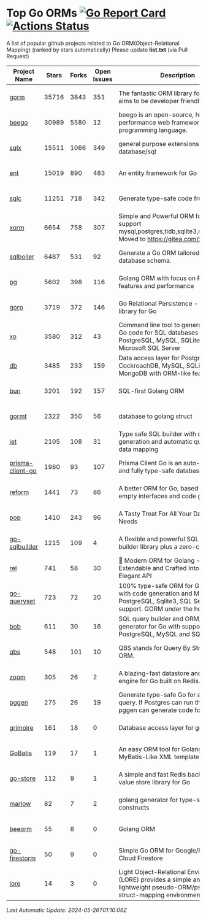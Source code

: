 # Top Go ORMs [![Go Report Card](https://goreportcard.com/badge/github.com/d-tsuji/awesome-go-orms)](https://goreportcard.com/report/github.com/d-tsuji/awesome-go-orms) [![Actions Status](https://github.com/d-tsuji/awesome-go-orms/workflows/CI/badge.svg)](https://github.com/d-tsuji/awesome-go-orms/actions)
A list of popular github projects related to Go ORM(Object-Relational Mapping) (ranked by stars automatically)
Please update **list.txt** (via Pull Request)

| Project Name | Stars | Forks | Open Issues | Description | Last Update |
| ------------ | ----- | ----- | ----------- | ----------- | ----------- |
| [gorm](https://github.com/go-gorm/gorm) | 35716 | 3843 | 351 | The fantastic ORM library for Golang, aims to be developer friendly | 2024-05-26 01:09:30 |
| [beego](https://github.com/beego/beego) | 30989 | 5580 | 12 | beego is an open-source, high-performance web framework for the Go programming language. | 2024-05-26 00:28:34 |
| [sqlx](https://github.com/jmoiron/sqlx) | 15511 | 1066 | 349 | general purpose extensions to golang's database/sql | 2024-05-25 15:37:55 |
| [ent](https://github.com/ent/ent) | 15019 | 890 | 483 | An entity framework for Go | 2024-05-25 21:41:13 |
| [sqlc](https://github.com/sqlc-dev/sqlc) | 11251 | 718 | 342 | Generate type-safe code from SQL | 2024-05-25 23:14:41 |
| [xorm](https://github.com/go-xorm/xorm) | 6654 | 758 | 307 | Simple and Powerful ORM for Go, support mysql,postgres,tidb,sqlite3,mssql,oracle, Moved to https://gitea.com/xorm/xorm | 2024-05-23 13:00:57 |
| [sqlboiler](https://github.com/volatiletech/sqlboiler) | 6487 | 531 | 92 | Generate a Go ORM tailored to your database schema. | 2024-05-25 20:42:53 |
| [pg](https://github.com/go-pg/pg) | 5602 | 398 | 116 | Golang ORM with focus on PostgreSQL features and performance | 2024-05-24 17:37:22 |
| [gorp](https://github.com/go-gorp/gorp) | 3719 | 372 | 146 | Go Relational Persistence - an ORM-ish library for Go | 2024-05-23 10:25:42 |
| [xo](https://github.com/xo/xo) | 3580 | 312 | 43 | Command line tool to generate idiomatic Go code for SQL databases supporting PostgreSQL, MySQL, SQLite, Oracle, and Microsoft SQL Server | 2024-05-25 13:19:14 |
| [db](https://github.com/upper/db) | 3485 | 233 | 159 | Data access layer for PostgreSQL, CockroachDB, MySQL, SQLite and MongoDB with ORM-like features. | 2024-05-18 07:19:50 |
| [bun](https://github.com/uptrace/bun) | 3201 | 192 | 157 | SQL-first Golang ORM | 2024-05-25 12:59:27 |
| [gormt](https://github.com/xxjwxc/gormt) | 2322 | 350 | 56 | database to golang struct | 2024-05-23 07:44:10 |
| [jet](https://github.com/go-jet/jet) | 2105 | 108 | 31 | Type safe SQL builder with code generation and automatic query result data mapping | 2024-05-24 22:52:21 |
| [prisma-client-go](https://github.com/steebchen/prisma-client-go) | 1980 | 93 | 107 | Prisma Client Go is an auto-generated and fully type-safe database client | 2024-05-26 00:42:23 |
| [reform](https://github.com/go-reform/reform) | 1441 | 73 | 86 | A better ORM for Go, based on non-empty interfaces and code generation. | 2024-05-23 13:04:11 |
| [pop](https://github.com/gobuffalo/pop) | 1410 | 243 | 96 | A Tasty Treat For All Your Database Needs | 2024-05-25 00:42:38 |
| [go-sqlbuilder](https://github.com/huandu/go-sqlbuilder) | 1215 | 109 | 4 | A flexible and powerful SQL string builder library plus a zero-config ORM. | 2024-05-25 11:41:14 |
| [rel](https://github.com/go-rel/rel) | 741 | 58 | 30 | :gem: Modern ORM for Golang - Testable, Extendable and Crafted Into a Clean and Elegant API | 2024-05-14 07:40:10 |
| [go-queryset](https://github.com/jirfag/go-queryset) | 723 | 72 | 20 | 100% type-safe ORM for Go (Golang) with code generation and MySQL, PostgreSQL, Sqlite3, SQL Server support. GORM under the hood. | 2024-05-17 06:51:58 |
| [bob](https://github.com/stephenafamo/bob) | 611 | 30 | 16 | SQL query builder and ORM/Factory generator for Go with support for PostgreSQL, MySQL and SQLite | 2024-05-25 22:58:18 |
| [qbs](https://github.com/coocood/qbs) | 548 | 101 | 10 | QBS stands for Query By Struct. A Go ORM. | 2024-05-23 13:06:26 |
| [zoom](https://github.com/albrow/zoom) | 305 | 26 | 2 | A blazing-fast datastore and querying engine for Go built on Redis. | 2024-02-21 06:22:12 |
| [pggen](https://github.com/jschaf/pggen) | 275 | 26 | 19 | Generate type-safe Go for any Postgres query. If Postgres can run the query, pggen can generate code for it. | 2024-05-23 14:57:25 |
| [grimoire](https://github.com/Fs02/grimoire) | 161 | 18 | 0 | Database access layer for golang | 2024-02-21 01:49:58 |
| [GoBatis](https://github.com/mei-rune/GoBatis) | 119 | 17 | 1 | An easy ORM tool for Golang, support MyBatis-Like XML template SQL | 2024-05-25 07:53:14 |
| [go-store](https://github.com/gosuri/go-store) | 112 | 9 | 1 | A simple and fast Redis backed key-value store library for Go | 2023-09-25 03:42:25 |
| [marlow](https://github.com/dadleyy/marlow) | 82 | 7 | 2 | golang generator for type-safe sql api constructs | 2024-01-25 13:28:04 |
| [beeorm](https://github.com/latolukasz/beeorm) | 55 | 8 | 0 | Golang ORM | 2024-01-09 19:00:44 |
| [go-firestorm](https://github.com/jschoedt/go-firestorm) | 50 | 9 | 0 | Simple Go ORM for Google/Firebase Cloud Firestore | 2024-05-24 08:10:04 |
| [lore](https://github.com/abrahambotros/lore) | 14 | 3 | 0 | Light Object-Relational Environment (LORE) provides a simple and lightweight pseudo-ORM/pseudo-struct-mapping environment for Go | 2023-09-25 08:03:17 |

*Last Automatic Update: 2024-05-26T01:10:06Z*